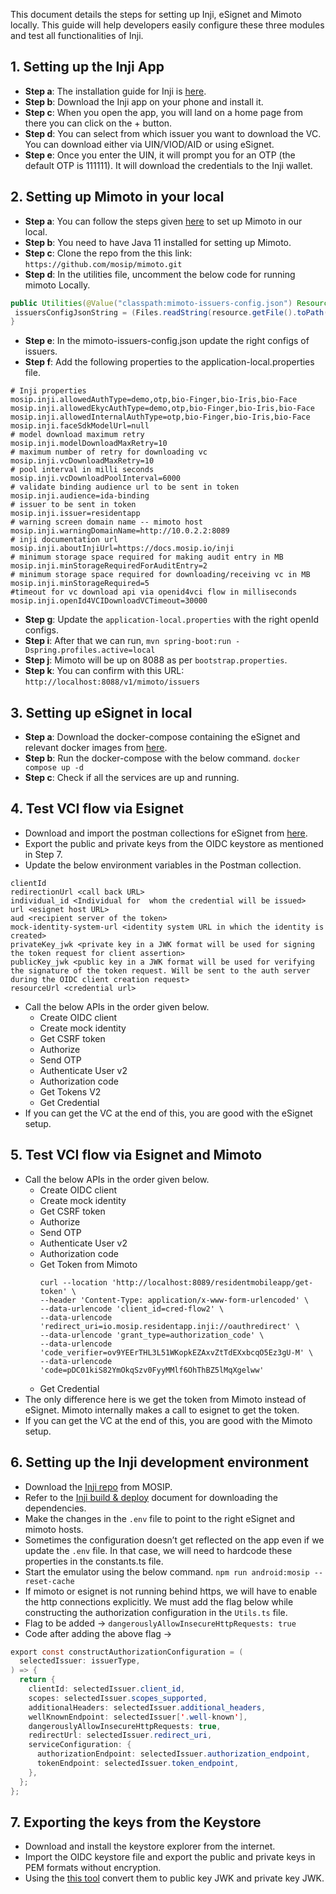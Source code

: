 This document details the steps for setting up Inji, eSignet and Mimoto locally. This guide will help developers easily configure these three modules and test all functionalities of Inji.

## 1. Setting up the Inji App

* **Step a**: The installation guide for Inji is [here](https://docs.mosip.io/inji/sandbox-details/inji-setup-guide).
* **Step b**: Download the Inji app on your phone and install it. 
* **Step c**: When you open the app, you will land on a home page from there you can click on the + button. 
* **Step d**: You can select from which issuer you want to download the VC. You can download either via UIN/VIOD/AID or using eSignet.
* **Step e**: Once you enter the UIN, it will prompt you for an OTP (the default OTP is 111111). It will download the credentials to the Inji wallet. 

## 2. Setting up Mimoto in your local
* **Step a**: You can follow the steps given [here](https://github.com/mosip/mimoto) to set up Mimoto in our local.
* **Step b**: You need to have Java 11 installed for setting up Mimoto.
* **Step c**: Clone the repo from the this link: `https://github.com/mosip/mimoto.git`
* **Step d**: In the utilities file, uncomment the below code for running mimoto Locally.

```Java
public Utilities(@Value("classpath:mimoto-issuers-config.json") Resource resource) throws IOException {
 issuersConfigJsonString = (Files.readString(resource.getFile().toPath()));
}
```

* **Step e**: In the mimoto-issuers-config.json update the right configs of issuers.
* **Step f**: Add the following properties to the application-local.properties file.

```properties  
# Inji properties
mosip.inji.allowedAuthType=demo,otp,bio-Finger,bio-Iris,bio-Face
mosip.inji.allowedEkycAuthType=demo,otp,bio-Finger,bio-Iris,bio-Face
mosip.inji.allowedInternalAuthType=otp,bio-Finger,bio-Iris,bio-Face
mosip.inji.faceSdkModelUrl=null
# model download maximum retry
mosip.inji.modelDownloadMaxRetry=10
# maximum number of retry for downloading vc
mosip.inji.vcDownloadMaxRetry=10
# pool interval in milli seconds
mosip.inji.vcDownloadPoolInterval=6000
# validate binding audience url to be sent in token
mosip.inji.audience=ida-binding
# issuer to be sent in token
mosip.inji.issuer=residentapp
# warning screen domain name -- mimoto host
mosip.inji.warningDomainName=http://10.0.2.2:8089
# inji documentation url
mosip.inji.aboutInjiUrl=https://docs.mosip.io/inji
# minimum storage space required for making audit entry in MB
mosip.inji.minStorageRequiredForAuditEntry=2
# minimum storage space required for downloading/receiving vc in MB
mosip.inji.minStorageRequired=5
#timeout for vc download api via openid4vci flow in milliseconds
mosip.inji.openId4VCIDownloadVCTimeout=30000
```

* **Step g**: Update the `application-local.properties` with the right openId configs.
* **Step i**: After that we can run, `mvn spring-boot:run -Dspring.profiles.active=local`
* **Step j**: Mimoto will be up on 8088 as per `bootstrap.properties`.
* **Step k**: You can confirm with this URL: `http://localhost:8088/v1/mimoto/issuers`


## 3. Setting up eSignet in local

* **Step a**: Download the docker-compose containing the eSignet and relevant docker images from [here](https://github.com/mosip/esignet/tree/develop/docs/docker-compose).
* **Step b**: Run the docker-compose with the below command.
`docker compose up -d`
* **Step c**: Check if all the services are up and running.

## 4. Test VCI flow via Esignet
* Download and import the postman collections for eSignet from [here](
https://github.com/mosip/esignet/tree/master/docs/postman-collections).
* Export the public and private keys from the OIDC keystore as mentioned in Step 7.
* Update the below environment variables in the Postman collection. 
```
clientId 
redirectionUrl <call back URL>
individual_id <Individual for  whom the credential will be issued>
url <esignet host URL>
aud <recipient server of the token>
mock-identity-system-url <identity system URL in which the identity is created>
privateKey_jwk <private key in a JWK format will be used for signing the token request for client assertion>
publicKey_jwk <public key in a JWK format will be used for verifying the signature of the token request. Will be sent to the auth server during the OIDC client creation request>
resourceUrl <credential url>
```
* Call the below APIs in the order given below.
  * Create OIDC client
  * Create mock identity
  * Get CSRF token
  * Authorize
  * Send OTP
  * Authenticate User v2
  * Authorization code
  * Get Tokens V2
  * Get Credential
* If you can get the VC at the end of this, you are good with the eSignet setup.

## 5. Test VCI flow via Esignet and Mimoto
	
* Call the below APIs in the order given below.
  * Create OIDC client
  * Create mock identity
  * Get CSRF token
  * Authorize
  * Send OTP
  * Authenticate User v2
  * Authorization code
  * Get Token from Mimoto 
    ```
    curl --location 'http://localhost:8089/residentmobileapp/get-token' \
    --header 'Content-Type: application/x-www-form-urlencoded' \
    --data-urlencode 'client_id=cred-flow2' \
    --data-urlencode 'redirect_uri=io.mosip.residentapp.inji://oauthredirect' \
    --data-urlencode 'grant_type=authorization_code' \
    --data-urlencode 'code_verifier=ov9YEErTHL3L51WKopkEZAxvZtTdEXxbcqO5Ez3gU-M' \
    --data-urlencode 'code=pDC01kiS82YmOkqSzv0FyyMMlf6OhThBZ5lMqXgelww'
    ```
  * Get Credential
* The only difference here is we get the token from Mimoto instead of eSignet. Mimoto internally makes a call to esignet to get the token.
* If you can get the VC at the end of this, you are good with the Mimoto setup.

## 6. Setting up the Inji development environment

* Download the [Inji repo](https://github.com/mosip/inji) from MOSIP.
* Refer to the [Inji build & deploy](https://docs.mosip.io/inji/build-and-deployment) document for downloading the dependencies.
* Make the changes in the `.env` file to point to the right eSignet and mimoto hosts.
* Sometimes the configuration doesn’t get reflected on the app even if we update the `.env` file. In that case, we will need to hardcode these properties in the constants.ts file.
* Start the emulator using the below command.
`npm run android:mosip --reset-cache`
* If mimoto or esignet is not running behind https, we will have to enable the http connections explicitly. We must add the flag below while constructing the authorization configuration in the `Utils.ts` file.
* Flag to be added -> `dangerouslyAllowInsecureHttpRequests: true`
* Code after adding the above flag -> 
```Java
export const constructAuthorizationConfiguration = (
  selectedIssuer: issuerType,
) => {
  return {
    clientId: selectedIssuer.client_id,
    scopes: selectedIssuer.scopes_supported,
    additionalHeaders: selectedIssuer.additional_headers,
    wellKnownEndpoint: selectedIssuer['.well-known'],
    dangerouslyAllowInsecureHttpRequests: true,
    redirectUrl: selectedIssuer.redirect_uri,
    serviceConfiguration: {
      authorizationEndpoint: selectedIssuer.authorization_endpoint,
      tokenEndpoint: selectedIssuer.token_endpoint,
    },
  };
};
```

## 7. Exporting the keys from the Keystore

* Download and install the keystore explorer from the internet.
* Import the OIDC keystore file and export the public and private keys in PEM formats without encryption.
* Using the [this tool](https://russelldavies.github.io/jwk-creator/) convert them to public key JWK and private key JWK. 



